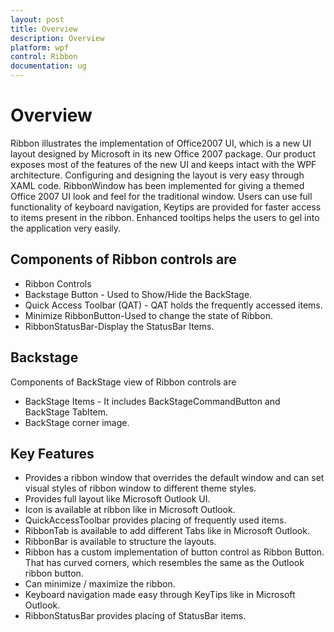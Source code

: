 ```yaml
---
layout: post
title: Overview
description: Overview
platform: wpf
control: Ribbon
documentation: ug
---
```

# Overview

Ribbon illustrates the implementation of Office2007 UI, which is a new UI layout designed by Microsoft in its new Office 2007 package. Our product exposes most of the features of the new UI and keeps intact with the WPF architecture. Configuring and designing the layout is very easy through XAML code. RibbonWindow has been implemented for giving a themed Office 2007 UI look and feel for the traditional window. Users can use full functionality of keyboard navigation, Keytips are provided for faster access to items present in the ribbon. Enhanced tooltips helps the users to gel into the application very easily.


## Components of Ribbon controls are

* Ribbon Controls
* Backstage Button - Used to Show/Hide the BackStage.
* Quick Access Toolbar (QAT) - QAT holds the frequently accessed items.
* Minimize RibbonButton-Used to change the state of Ribbon.
* RibbonStatusBar-Display the StatusBar Items.

## Backstage

Components of BackStage view of Ribbon controls are

* BackStage Items - It includes BackStageCommandButton and BackStage TabItem.
* BackStage corner image.


## Key Features

* Provides a ribbon window that overrides the default window and can set visual styles of ribbon window to different theme styles.
* Provides full layout like Microsoft Outlook UI.
* Icon is available at ribbon like in Microsoft Outlook.
* QuickAccessToolbar provides placing of frequently used items. 
* RibbonTab is available to add different Tabs like in Microsoft Outlook.
* RibbonBar is available to structure the layouts.
* Ribbon has a custom implementation of button control as Ribbon Button. That has curved corners, which resembles the same as the Outlook ribbon button.
* Can minimize / maximize the ribbon.
* Keyboard navigation made easy through KeyTips like in Microsoft Outlook.
* RibbonStatusBar provides placing of StatusBar items. 

